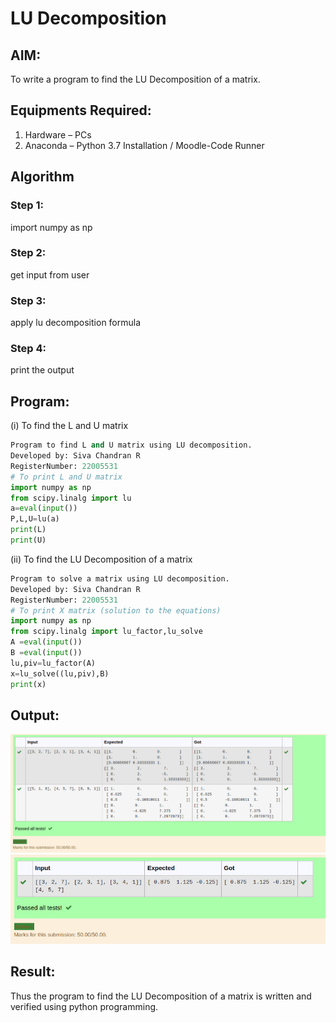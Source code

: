# LU Decomposition 

## AIM:
To write a program to find the LU Decomposition of a matrix.

## Equipments Required:
1. Hardware – PCs
2. Anaconda – Python 3.7 Installation / Moodle-Code Runner

## Algorithm
### Step 1: 
import numpy as np
### Step 2:
get input from user
### Step 3:
apply lu decomposition formula
### Step 4:
print the output

## Program:
(i) To find the L and U matrix
``` python
Program to find L and U matrix using LU decomposition.
Developed by: Siva Chandran R
RegisterNumber: 22005531
# To print L and U matrix
import numpy as np
from scipy.linalg import lu
a=eval(input())
P,L,U=lu(a)
print(L)
print(U)
```
(ii) To find the LU Decomposition of a matrix
```python
Program to solve a matrix using LU decomposition.
Developed by: Siva Chandran R
RegisterNumber: 22005531
# To print X matrix (solution to the equations)
import numpy as np
from scipy.linalg import lu_factor,lu_solve
A =eval(input())
B =eval(input())
lu,piv=lu_factor(A)
x=lu_solve((lu,piv),B)
print(x)

```
## Output:
![OUTPUT](ut7.png)
![OUTPUT](ut8.png)

## Result:
Thus the program to find the LU Decomposition of a matrix is written and verified using python programming.

